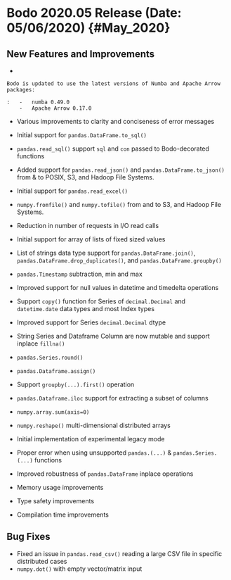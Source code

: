 # Bodo 2020.05 Release (Date: 05/06/2020) {#May_2020}

## New Features and Improvements

-

```
Bodo is updated to use the latest versions of Numba and Apache Arrow packages:

:   -   numba 0.49.0
    -   Apache Arrow 0.17.0
```

- Various improvements to clarity and conciseness of error messages

- Initial support for `pandas.DataFrame.to_sql()`

- `pandas.read_sql()` support `sql` and `con` passed to Bodo-decorated
  functions

- Added support for `pandas.read_json()` and
  `pandas.DataFrame.to_json()` from & to POSIX, S3, and Hadoop File
  Systems.

- Initial support for `pandas.read_excel()`

- `numpy.fromfile()` and `numpy.tofile()` from and to S3, and Hadoop
  File Systems.

- Reduction in number of requests in I/O read calls

- Initial support for array of lists of fixed sized values

- List of strings data type support for `pandas.DataFrame.join()`,
  `pandas.DataFrame.drop_duplicates()`, and
  `pandas.DataFrame.groupby()`

- `pandas.Timestamp` subtraction, min and max

- Improved support for null values in datetime and timedelta
  operations

- Support `copy()` function for Series of `decimal.Decimal` and
  `datetime.date` data types and most Index types

- Improved support for Series `decimal.Decimal` dtype

- String Series and Dataframe Column are now mutable and support
  inplace `fillna()`

- `pandas.Series.round()`

- `pandas.Dataframe.assign()`

- Support `groupby(...).first()` operation

- `pandas.Dataframe.iloc` support for extracting a subset of columns

- `numpy.array.sum(axis=0)`

- `numpy.reshape()` multi-dimensional distributed arrays

- Initial implementation of experimental legacy mode

- Proper error when using unsupported `pandas.(...)` &
  `pandas.Series.(...)` functions

- Improved robustness of `pandas.DataFrame` inplace operations

- Memory usage improvements

- Type safety improvements

- Compilation time improvements

## Bug Fixes

- Fixed an issue in `pandas.read_csv()` reading a large CSV file in
  specific distributed cases
- `numpy.dot()` with empty vector/matrix input
